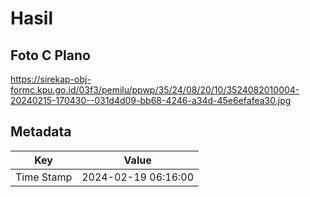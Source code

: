 # Hasil

## Foto C Plano

https://sirekap-obj-formc.kpu.go.id/03f3/pemilu/ppwp/35/24/08/20/10/3524082010004-20240215-170430--031d4d09-bb68-4246-a34d-45e6efafea30.jpg


## Metadata

| Key        | Value               |
| ---------- | ------------------- |
| Time Stamp | 2024-02-19 06:16:00 |




